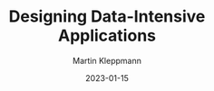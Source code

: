 ---
title: "Designing Data-Intensive Applications"
author: "Martin Kleppmann"
date: 2023-01-15
status: "Read"
category: "books"
draft: true
link: "https://www.oreilly.com/library/view/designing-data-intensive-applications/9781449373320/"
summary: "A comprehensive guide to the principles and practicalities of data systems. Essential reading for anyone working with data at scale."
--- 